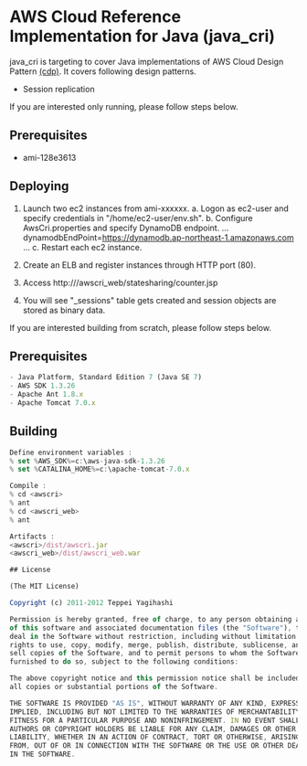 AWS Cloud Reference Implementation for Java (java_cri)
========

java_cri is targeting to cover Java implementations of AWS Cloud Design Pattern [(cdp)](http://aws.clouddesignpattern.org).
It covers following design patterns.
- Session replication

If you are interested only running, please follow steps below.

## Prerequisites
- ami-128e3613

## Deploying
1. Launch two ec2 instances from ami-xxxxxx.
	a. Logon as ec2-user and specify credentials in "/home/ec2-user/env.sh".
	b. Configure AwsCri.properties and specify DynamoDB endpoint.
		...
		dynamodbEndPoint=https://dynamodb.ap-northeast-1.amazonaws.com
		...
	c. Restart each ec2 instance.

2. Create an ELB and register instances through HTTP port (80).
 
3. Access http://<elb-host>/awscri_web/statesharing/counter.jsp

4. You will see "_sessions" table gets created and session objects are stored as binary data.


If you are interested building from scratch, please follow steps below.

## Prerequisites

```javascript
- Java Platform, Standard Edition 7 (Java SE 7)
- AWS SDK 1.3.26 
- Apache Ant 1.8.x
- Apache Tomcat 7.0.x
```

## Building

```javascript
Define environment variables :
% set %AWS_SDK%=c:\aws-java-sdk-1.3.26
% set %CATALINA_HOME%=c:\apache-tomcat-7.0.x

Compile :
% cd <awscri>
% ant
% cd <awscri_web>
% ant

Artifacts :
<awscri>/dist/awscri.jar
<awscri_web>/dist/awscri_web.war

## License

(The MIT License)

Copyright (c) 2011-2012 Teppei Yagihashi

Permission is hereby granted, free of charge, to any person obtaining a copy
of this software and associated documentation files (the "Software"), to
deal in the Software without restriction, including without limitation the
rights to use, copy, modify, merge, publish, distribute, sublicense, and/or
sell copies of the Software, and to permit persons to whom the Software is
furnished to do so, subject to the following conditions:

The above copyright notice and this permission notice shall be included in
all copies or substantial portions of the Software.

THE SOFTWARE IS PROVIDED "AS IS", WITHOUT WARRANTY OF ANY KIND, EXPRESS OR
IMPLIED, INCLUDING BUT NOT LIMITED TO THE WARRANTIES OF MERCHANTABILITY,
FITNESS FOR A PARTICULAR PURPOSE AND NONINFRINGEMENT. IN NO EVENT SHALL THE
AUTHORS OR COPYRIGHT HOLDERS BE LIABLE FOR ANY CLAIM, DAMAGES OR OTHER
LIABILITY, WHETHER IN AN ACTION OF CONTRACT, TORT OR OTHERWISE, ARISING
FROM, OUT OF OR IN CONNECTION WITH THE SOFTWARE OR THE USE OR OTHER DEALINGS
IN THE SOFTWARE.
